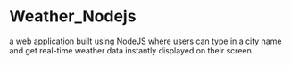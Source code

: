 # Weather_Nodejs
a web application built using NodeJS where users can type in a city name and get real-time weather data instantly displayed on their screen.
